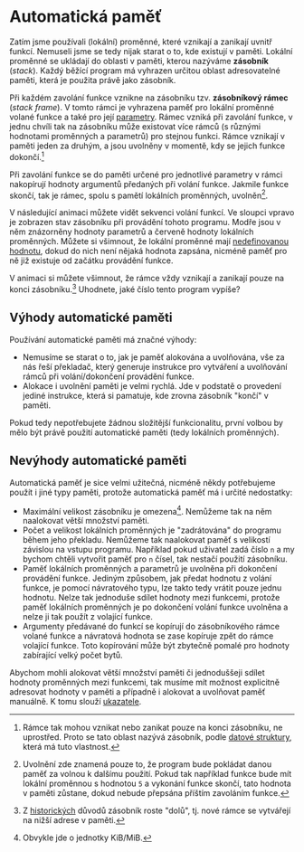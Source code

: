 # Automatická paměť
Zatím jsme používali (lokální) proměnné, které vznikají a zanikají uvnitř funkcí. Nemuseli jsme se
tedy nijak starat o to, kde existují v paměti. Lokální proměnné se ukládají do oblasti v paměti,
kterou nazýváme **zásobník** (*stack*). Každý běžící program má vyhrazen určitou oblast
adresovatelné paměti, která je použita právě jako zásobník.

Při každém zavolání funkce vznikne na zásobníku tzv. **zásobníkový rámec** (*stack frame*).
V tomto rámci je vyhrazena paměť pro lokální proměnné volané funkce a také pro její
[parametry](../funkce/funkce.md#parametrizace-funkcí). Rámec vzniká při zavolání funkce, v jednu chvíli tak
na zásobníku může existovat více rámců (s různými hodnotami proměnných a parametrů) pro stejnou funkci.
Rámce vznikají v paměti jeden za druhým, a jsou uvolněny v momentě, kdy se jejich funkce dokončí.[^1]

[^1]: Rámce tak mohou vznikat nebo zanikat pouze na konci zásobníku, ne uprostřed. Proto se tato
oblast nazývá zásobník, podle
[datové struktury](https://cs.wikipedia.org/wiki/Z%C3%A1sobn%C3%ADk_(datov%C3%A1_struktura)), která
má tuto vlastnost.

Při zavolání funkce se do paměti určené pro jednotlivé parametry v rámci nakopírují hodnoty argumentů
předaných při volání funkce. Jakmile funkce skončí, tak je rámec, spolu s pamětí lokálních
proměnných, uvolněn[^2].

[^2]: Uvolnění zde znamená pouze to, že program bude pokládat danou paměť za volnou k dalšímu použití.
Pokud tak například funkce bude mít lokální proměnnou s hodnotou `5` a vykonání funkce skončí, tato
hodnota v paměti zůstane, dokud nebude přepsána příštím zavoláním funkce.

V následující animaci můžete vidět sekvenci volání funkcí. Ve sloupci vpravo je zobrazen stav
zásobníku při provádění tohoto programu. Modře jsou v něm znázorněny hodnoty parametrů a červeně
hodnoty lokálních proměnných. Můžete si všimnout, že lokální proměnné mají
[nedefinovanou hodnotu](../promenne/promenne.md#vždy-inicializujte-proměnné), dokud do nich není
nějaká hodnota zapsána, nicméně paměť pro ně již existuje od začátku provádění funkce.

<upr-svgs src="../../static/animations/stack/stack-" to="15" height="400"></upr-svgs>

V animaci si můžete všimnout, že rámce vždy vznikají a zanikají pouze na konci zásobníku.[^3]
Uhodnete, jaké číslo tento program vypíše?

[^3]: Z [historických](https://stackoverflow.com/questions/2035568/why-do-stacks-typically-grow-downwards)
důvodů zásobník roste "dolů", tj. nové rámce se vytvářejí na nižší adrese v paměti.

## Výhody automatické paměti
Používání automatické paměti má značné výhody:
- Nemusíme se starat o to, jak je paměť alokována a uvolňována, vše za nás řeší překladač, který
generuje instrukce pro vytváření a uvolňování rámců při volání/dokončení provádění funkce.
- Alokace i uvolnění paměti je velmi rychlá. Jde v podstatě o provedení jediné instrukce, která si
pamatuje, kde zrovna zásobník "končí" v paměti.

Pokud tedy nepotřebujete žádnou složitější funkcionalitu, první volbou by mělo být právě použití
automatické paměti (tedy lokálních proměnných).

## Nevýhody automatické paměti
Automatická paměť je sice velmi užitečná, nicméně někdy potřebujeme použít i jiné typy paměti,
protože automatická paměť má i určité nedostatky:
- Maximální velikost zásobníku je omezena[^4]. Nemůžeme tak na něm naalokovat větší množství paměti.
- Počet a velikost lokálních proměnných je "zadrátována" do programu během jeho překladu. Nemůžeme
tak naalokovat paměť s velikostí závislou na vstupu programu. Například pokud uživatel zadá
číslo `n` a my bychom chtěli vytvořit paměť pro `n` čísel, tak nestačí použití zásobníku.
- Paměť lokálních proměnných a parametrů je uvolněna při dokončení provádění funkce. Jediným způsobem,
jak předat hodnotu z volání funkce, je pomocí návratového typu, lze takto tedy vrátit pouze jednu
hodnotu. Nelze tak jednoduše sdílet hodnoty mezi funkcemi, protože paměť lokálních proměnných je po
dokončení volání funkce uvolněna a nelze ji tak použít z volající funkce.  
- Argumenty předávané do funkcí se kopírují do zásobníkového rámce volané funkce a návratová hodnota
se zase kopíruje zpět do rámce volající funkce. Toto kopírování může být zbytečně pomalé pro hodnoty
zabírající velký počet bytů. 

[^4]: Obvykle jde o jednotky KiB/MiB.

Abychom mohli alokovat větší množství paměti či jednoduššeji sdílet hodnoty proměnných mezi funkcemi,
tak musíme mít možnost explicitně adresovat hodnoty v paměti a případně i alokovat a uvolňovat
paměť manuálně. K tomu slouží [ukazatele](ukazatele.md).
